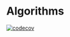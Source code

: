 # Algorithms
   
[![codecov](https://codecov.io/gh/claitonmarcilio/Algorithms/branch/main/graph/badge.svg?token=JMILBI3TW1)](https://codecov.io/gh/claitonmarcilio/Algorithms)
